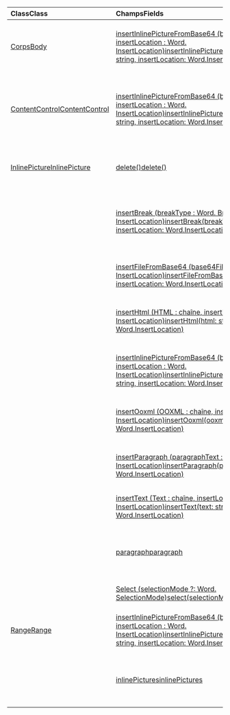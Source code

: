 | <span data-ttu-id="fef62-101">Class</span><span class="sxs-lookup"><span data-stu-id="fef62-101">Class</span></span> | <span data-ttu-id="fef62-102">Champs</span><span class="sxs-lookup"><span data-stu-id="fef62-102">Fields</span></span> | <span data-ttu-id="fef62-103">Description</span><span class="sxs-lookup"><span data-stu-id="fef62-103">Description</span></span> |
|:---|:---|:---|
|[<span data-ttu-id="fef62-104">Corps</span><span class="sxs-lookup"><span data-stu-id="fef62-104">Body</span></span>](/javascript/api/word/word.body)|[<span data-ttu-id="fef62-105">insertInlinePictureFromBase64 (base64EncodedImage : chaîne, insertLocation : Word. InsertLocation)</span><span class="sxs-lookup"><span data-stu-id="fef62-105">insertInlinePictureFromBase64(base64EncodedImage: string, insertLocation: Word.InsertLocation)</span></span>](/javascript/api/word/word.body#insertinlinepicturefrombase64-base64encodedimage--insertlocation-)|<span data-ttu-id="fef62-106">Insère une image dans le corps à l’emplacement spécifié.</span><span class="sxs-lookup"><span data-stu-id="fef62-106">Inserts a picture into the body at the specified location.</span></span>|
|[<span data-ttu-id="fef62-107">ContentControl</span><span class="sxs-lookup"><span data-stu-id="fef62-107">ContentControl</span></span>](/javascript/api/word/word.contentcontrol)|[<span data-ttu-id="fef62-108">insertInlinePictureFromBase64 (base64EncodedImage : chaîne, insertLocation : Word. InsertLocation)</span><span class="sxs-lookup"><span data-stu-id="fef62-108">insertInlinePictureFromBase64(base64EncodedImage: string, insertLocation: Word.InsertLocation)</span></span>](/javascript/api/word/word.contentcontrol#insertinlinepicturefrombase64-base64encodedimage--insertlocation-)|<span data-ttu-id="fef62-109">Insère une image incluse dans le contrôle de contenu, à l’emplacement spécifié.</span><span class="sxs-lookup"><span data-stu-id="fef62-109">Inserts an inline picture into the content control at the specified location.</span></span>|
|[<span data-ttu-id="fef62-110">InlinePicture</span><span class="sxs-lookup"><span data-stu-id="fef62-110">InlinePicture</span></span>](/javascript/api/word/word.inlinepicture)|[<span data-ttu-id="fef62-111">delete()</span><span class="sxs-lookup"><span data-stu-id="fef62-111">delete()</span></span>](/javascript/api/word/word.inlinepicture#delete--)|<span data-ttu-id="fef62-112">Supprime l’image insérée du document.</span><span class="sxs-lookup"><span data-stu-id="fef62-112">Deletes the inline picture from the document.</span></span>|
||[<span data-ttu-id="fef62-113">insertBreak (breakType : Word. BreakType, insertLocation : Word. InsertLocation)</span><span class="sxs-lookup"><span data-stu-id="fef62-113">insertBreak(breakType: Word.BreakType, insertLocation: Word.InsertLocation)</span></span>](/javascript/api/word/word.inlinepicture#insertbreak-breaktype--insertlocation-)|<span data-ttu-id="fef62-114">Insère un saut à l’emplacement spécifié du document principal.</span><span class="sxs-lookup"><span data-stu-id="fef62-114">Inserts a break at the specified location in the main document.</span></span>|
||[<span data-ttu-id="fef62-115">insertFileFromBase64 (base64File : chaîne, insertLocation : Word. InsertLocation)</span><span class="sxs-lookup"><span data-stu-id="fef62-115">insertFileFromBase64(base64File: string, insertLocation: Word.InsertLocation)</span></span>](/javascript/api/word/word.inlinepicture#insertfilefrombase64-base64file--insertlocation-)|<span data-ttu-id="fef62-116">Insère un document à l’emplacement spécifié.</span><span class="sxs-lookup"><span data-stu-id="fef62-116">Inserts a document at the specified location.</span></span>|
||[<span data-ttu-id="fef62-117">insertHtml (HTML : chaîne, insertLocation : Word. InsertLocation)</span><span class="sxs-lookup"><span data-stu-id="fef62-117">insertHtml(html: string, insertLocation: Word.InsertLocation)</span></span>](/javascript/api/word/word.inlinepicture#inserthtml-html--insertlocation-)|<span data-ttu-id="fef62-118">Insère du code HTML à l’emplacement spécifié.</span><span class="sxs-lookup"><span data-stu-id="fef62-118">Inserts HTML at the specified location.</span></span>|
||[<span data-ttu-id="fef62-119">insertInlinePictureFromBase64 (base64EncodedImage : chaîne, insertLocation : Word. InsertLocation)</span><span class="sxs-lookup"><span data-stu-id="fef62-119">insertInlinePictureFromBase64(base64EncodedImage: string, insertLocation: Word.InsertLocation)</span></span>](/javascript/api/word/word.inlinepicture#insertinlinepicturefrombase64-base64encodedimage--insertlocation-)|<span data-ttu-id="fef62-120">Insère une image insérée à l’emplacement spécifié.</span><span class="sxs-lookup"><span data-stu-id="fef62-120">Inserts an inline picture at the specified location.</span></span>|
||[<span data-ttu-id="fef62-121">insertOoxml (OOXML : chaîne, insertLocation : Word. InsertLocation)</span><span class="sxs-lookup"><span data-stu-id="fef62-121">insertOoxml(ooxml: string, insertLocation: Word.InsertLocation)</span></span>](/javascript/api/word/word.inlinepicture#insertooxml-ooxml--insertlocation-)|<span data-ttu-id="fef62-122">Insère du code OOXML à l’emplacement spécifié.</span><span class="sxs-lookup"><span data-stu-id="fef62-122">Inserts OOXML at the specified location.</span></span>|
||[<span data-ttu-id="fef62-123">insertParagraph (paragraphText : chaîne, insertLocation : Word. InsertLocation)</span><span class="sxs-lookup"><span data-stu-id="fef62-123">insertParagraph(paragraphText: string, insertLocation: Word.InsertLocation)</span></span>](/javascript/api/word/word.inlinepicture#insertparagraph-paragraphtext--insertlocation-)|<span data-ttu-id="fef62-124">Insère un paragraphe à l’emplacement spécifié.</span><span class="sxs-lookup"><span data-stu-id="fef62-124">Inserts a paragraph at the specified location.</span></span>|
||[<span data-ttu-id="fef62-125">insertText (Text : chaîne, insertLocation : Word. InsertLocation)</span><span class="sxs-lookup"><span data-stu-id="fef62-125">insertText(text: string, insertLocation: Word.InsertLocation)</span></span>](/javascript/api/word/word.inlinepicture#inserttext-text--insertlocation-)|<span data-ttu-id="fef62-126">Insère du texte à l’emplacement spécifié.</span><span class="sxs-lookup"><span data-stu-id="fef62-126">Inserts text at the specified location.</span></span>|
||[<span data-ttu-id="fef62-127">paragraph</span><span class="sxs-lookup"><span data-stu-id="fef62-127">paragraph</span></span>](/javascript/api/word/word.inlinepicture#paragraph)|<span data-ttu-id="fef62-128">Obtient le paragraphe parent qui contient l’image insérée.</span><span class="sxs-lookup"><span data-stu-id="fef62-128">Gets the parent paragraph that contains the inline image.</span></span>|
||[<span data-ttu-id="fef62-129">Select (selectionMode ?: Word. SelectionMode)</span><span class="sxs-lookup"><span data-stu-id="fef62-129">select(selectionMode?: Word.SelectionMode)</span></span>](/javascript/api/word/word.inlinepicture#select-selectionmode-)|<span data-ttu-id="fef62-130">Sélectionne l’image insérée.</span><span class="sxs-lookup"><span data-stu-id="fef62-130">Selects the inline picture.</span></span>|
|[<span data-ttu-id="fef62-131">Range</span><span class="sxs-lookup"><span data-stu-id="fef62-131">Range</span></span>](/javascript/api/word/word.range)|[<span data-ttu-id="fef62-132">insertInlinePictureFromBase64 (base64EncodedImage : chaîne, insertLocation : Word. InsertLocation)</span><span class="sxs-lookup"><span data-stu-id="fef62-132">insertInlinePictureFromBase64(base64EncodedImage: string, insertLocation: Word.InsertLocation)</span></span>](/javascript/api/word/word.range#insertinlinepicturefrombase64-base64encodedimage--insertlocation-)|<span data-ttu-id="fef62-133">Insère une image à l’emplacement spécifié.</span><span class="sxs-lookup"><span data-stu-id="fef62-133">Inserts a picture at the specified location.</span></span>|
||[<span data-ttu-id="fef62-134">inlinePictures</span><span class="sxs-lookup"><span data-stu-id="fef62-134">inlinePictures</span></span>](/javascript/api/word/word.range#inlinepictures)|<span data-ttu-id="fef62-135">Obtient la collection d’objets image insérée de la plage.</span><span class="sxs-lookup"><span data-stu-id="fef62-135">Gets the collection of inline picture objects in the range.</span></span>|

